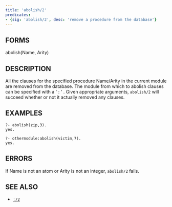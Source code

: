 ```yaml
---
title: 'abolish/2'
predicates:
- {sig: 'abolish/2', desc: 'remove a procedure from the database'}
---
```


## FORMS

abolish(Name, Arity)


## DESCRIPTION

All the clauses for the specified procedure Name/Arity in the current module are removed from the database. The module from which to abolish clauses can be specified with a ' : ' . Given appropriate arguments, `abolish/2` will succeed whether or not it actually removed any clauses.


## EXAMPLES


```
?- abolish(zip,3).
yes.
```

```
?- othermodule:abolish(victim,7).
yes.
```


## ERRORS

If Name is not an atom or Arity is not an integer, `abolish/2` fails.


## SEE ALSO

- [`:/2`](colon2.html)
